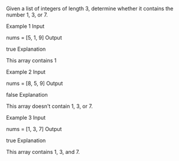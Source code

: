 Given a list of integers of length 3, determine whether it contains the number 1, 3, or 7.

Example 1
Input

nums = [5, 1, 9]
Output

true
Explanation

This array contains 1

Example 2
Input

nums = [8, 5, 9]
Output

false
Explanation

This array doesn't contain 1, 3, or 7.

Example 3
Input

nums = [1, 3, 7]
Output

true
Explanation

This array contains 1, 3, and 7.